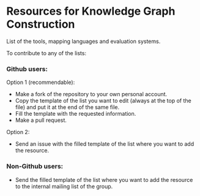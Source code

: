 # Resources for Knowledge Graph Construction

List of the tools, mapping languages and evaluation systems.

To contribute to any of the lists:

### Github users:

Option 1 (recommendable):
- Make a fork of the repository to your own personal account.
- Copy the template of the list you want to edit (always at the top of the file) and put it at the end of the same file.
- Fill the template with the requested information.
- Make a pull request.

Option 2:
- Send an issue with the filled template of the list where you want to add the resource.


### Non-Github users:
- Send the filled template of the list where you want to add the resource to the internal mailing list of the group.
